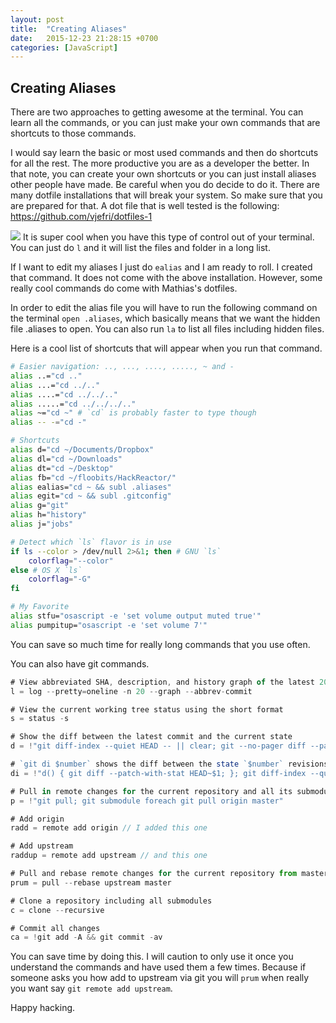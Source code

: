 ```yaml
---
layout: post
title:  "Creating Aliases"
date:   2015-12-23 21:28:15 +0700
categories: [JavaScript]
---
```


## Creating Aliases

There are two approaches to getting awesome at the terminal. You can learn all the commands, or you can just make your own commands that are shortcuts to those commands. 

I would say learn the basic or most used commands and then do shortcuts for all the rest. The more productive you are as a developer the better. In that note, you can create your own shortcuts or you can just install aliases other people have made. Be careful when you do decide to do it. There are many dotfile installations that will break your system. So make sure that you are prepared for that. A dot file that is well tested is the following:
https://github.com/vjefri/dotfiles-1

![](http://i66.tinypic.com/jugwb9.png)
It is super cool when you have this type of control out of your terminal. You can just do `l` and it will list the files and folder in a long list. 

If I want to edit my aliases I just do `ealias` and I am ready to roll. I created that command. It does not come with the above installation. However, some really cool commands do come with Mathias's dotfiles. 

In order to edit the alias file you will have to run the following command on the terminal `open .aliases`, which basically means that we want the hidden file .aliases to open. You can also run `la` to list all files including hidden files. 

Here is a cool list of shortcuts that will appear when you run that command. 

```bash
# Easier navigation: .., ..., ...., ....., ~ and -
alias ..="cd .."
alias ...="cd ../.."
alias ....="cd ../../.."
alias .....="cd ../../../.."
alias ~="cd ~" # `cd` is probably faster to type though
alias -- -="cd -"

# Shortcuts
alias d="cd ~/Documents/Dropbox"
alias dl="cd ~/Downloads"
alias dt="cd ~/Desktop"
alias fb="cd ~/floobits/HackReactor/"
alias ealias="cd ~ && subl .aliases"
alias egit="cd ~ && subl .gitconfig"
alias g="git"
alias h="history"
alias j="jobs"

# Detect which `ls` flavor is in use
if ls --color > /dev/null 2>&1; then # GNU `ls`
	colorflag="--color"
else # OS X `ls`
	colorflag="-G"
fi

# My Favorite
alias stfu="osascript -e 'set volume output muted true'"
alias pumpitup="osascript -e 'set volume 7'"

```

You can save so much time for really long commands that you use often. 

You can also have git commands. 

```js
# View abbreviated SHA, description, and history graph of the latest 20 commits
l = log --pretty=oneline -n 20 --graph --abbrev-commit

# View the current working tree status using the short format
s = status -s

# Show the diff between the latest commit and the current state
d = !"git diff-index --quiet HEAD -- || clear; git --no-pager diff --patch-with-stat"

# `git di $number` shows the diff between the state `$number` revisions ago and the current state
di = !"d() { git diff --patch-with-stat HEAD~$1; }; git diff-index --quiet HEAD -- || clear; d"

# Pull in remote changes for the current repository and all its submodules
p = !"git pull; git submodule foreach git pull origin master"

# Add origin
radd = remote add origin // I added this one

# Add upstream
raddup = remote add upstream // and this one

# Pull and rebase remote changes for the current repository from master upstream
prum = pull --rebase upstream master

# Clone a repository including all submodules
c = clone --recursive

# Commit all changes
ca = !git add -A && git commit -av
```

You can save time by doing this. I will caution to only use it once you understand the commands and have used them a few times. Because if someone asks you how add to upstream via git you will `prum` when really you want say `git remote add upstream`. 

Happy hacking. 